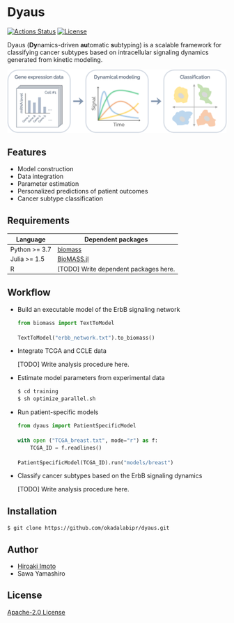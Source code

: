 # Dyaus

[![Actions Status](https://github.com/okadalabipr/dyaus/workflows/Tests/badge.svg)](https://github.com/okadalabipr/dyaus/actions)
[![License](https://img.shields.io/badge/License-Apache%202.0-brightgreen.svg)](https://opensource.org/licenses/Apache-2.0)

Dyaus (**Dy**namics-driven **au**tomatic **s**ubtyping) is a scalable framework for classifying cancer subtypes based on intracellular signaling dynamics generated from kinetic modeling.

![logo](resource/images/logo.png)

## Features

- Model construction
- Data integration
- Parameter estimation
- Personalized predictions of patient outcomes
- Cancer subtype classification

## Requirements

| Language      | Dependent packages                                 |
| ------------- | -------------------------------------------------- |
| Python >= 3.7 | [biomass](https://github.com/okadalabipr/biomass)  |
| Julia >= 1.5  | [BioMASS.jl](https://github.com/himoto/BioMASS.jl) |
| R             | [TODO] Write dependent packages here.              |

## Workflow

- Build an executable model of the ErbB signaling network

  ```python
  from biomass import TextToModel

  TextToModel("erbb_network.txt").to_biomass()
  ```

- Integrate TCGA and CCLE data

  [TODO] Write analysis procedure here.

- Estimate model parameters from experimental data

  ```bash
  $ cd training
  $ sh optimize_parallel.sh
  ```

- Run patient-specific models

  ```python
  from dyaus import PatientSpecificModel

  with open ("TCGA_breast.txt", mode="r") as f:
      TCGA_ID = f.readlines()

  PatientSpecificModel(TCGA_ID).run("models/breast")
  ```

- Classify cancer subtypes based on the ErbB signaling dynamics

  [TODO] Write analysis procedure here.

## Installation

```
$ git clone https://github.com/okadalabipr/dyaus.git
```

## Author

- [Hiroaki Imoto](https://github.com/himoto)
- Sawa Yamashiro

## License

[Apache-2.0 License](LICENSE)
